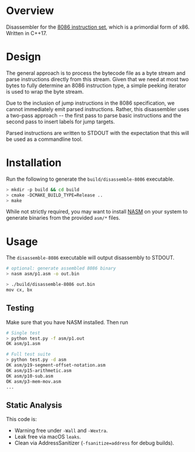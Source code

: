 # Overview
Disassembler for the [8086 instruction set](https://edge.edx.org/c4x/BITSPilani/EEE231/asset/8086_family_Users_Manual_1_.pdf), which is a primordial form of x86. Written in C++17.

# Design
The general approach is to process the bytecode file as a byte stream and parse instructions directly from this stream. Given that we need at most two bytes to fully determine an 8086 instruction type, a simple peeking iterator is used to wrap the byte stream.

Due to the inclusion of jump instructions in the 8086 specification, we cannot immediately emit parsed instructions. Rather, this disassembler uses a two-pass approach -- the first pass to parse basic instructions and the second pass to insert labels for jump targets.

Parsed instructions are written to STDOUT with the expectation that this will be used as a commandline tool.

# Installation
Run the following to generate the `build/disassemble-8086` executable.
```bash
> mkdir -p build && cd build
> cmake -DCMAKE_BUILD_TYPE=Release ..
> make
```

While not strictly required, you may want to install [NASM](https://nasm.us) on your system to generate binaries from the provided `asm/*` files.

# Usage
The `disassemble-8086` executable will output disassembly to STDOUT.

```bash
# optional: generate assembled 8086 binary
> nasm asm/p1.asm -o out.bin

> ./build/disassemble-8086 out.bin
mov cx, bx
```

## Testing
Make sure that you have NASM installed. Then run
```bash
# Single test
> python test.py -f asm/p1.out
OK asm/p1.asm

# Full test suite
> python test.py -d asm
OK asm/p19-segment-offset-notation.asm
OK asm/p15-arithmetic.asm
OK asm/p10-sub.asm
OK asm/p3-mem-mov.asm
...
```

## Static Analysis
This code is:
- Warning free under `-Wall` and `-Wextra`.
- Leak free via macOS `leaks`.
- Clean via AddressSanitizer (`-fsanitize=address` for debug builds).

